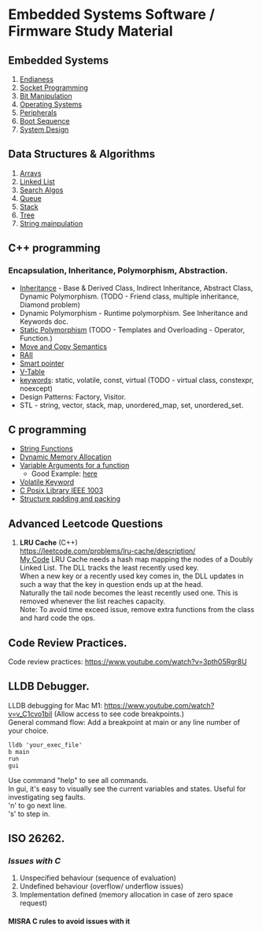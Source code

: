 # Embedded Systems Software / Firmware Study Material

## Embedded Systems
1. [Endianess](endianess_check/README.md)
2. [Socket Programming](socket_programming/README.md)
3. [Bit Manipulation](bit_manipulation/README.md)
4. [Operating Systems](operating_systems/README.md)
5. [Peripherals](peripherals/README.md)
6. [Boot Sequence](operating_systems/boot_process.md)
7. [System Design](operating_systems/system_design.md)

## Data Structures & Algorithms
1. [Arrays](arrays/README.md) 
2. [Linked List](linked_list/README.md)
3. [Search Algos](search_algos/README.md)
4. [Queue](queue/README.md)
5. [Stack](stack/READ)
6. [Tree](tree/README.md) 
7. [String mainpulation](string_manipulation/README.md)

## C++ programming
### Encapsulation, Inheritance, Polymorphism, Abstraction. 
* [Inheritance](c++_concepts/inheritance.md) - Base & Derived Class, Indirect Inheritance, Abstract Class, Dynamic Polymorphism. 
(TODO - Friend class, multiple inheritance, Diamond problem)
* Dynamic Polymorphism - Runtime polymorphism. See Inheritance and Keywords doc.
* [Static Polymorphism]()
(TODO - Templates and Overloading - Operator, Function.)
* [Move and Copy Semantics](c++_concepts/move_copy_semantics.md)
* [RAII](c++_concepts/RAII.md)
* [Smart pointer](c++_concepts/smart_pointer.md)
* [V-Table](c++_concepts/VTable.md)
* [keywords](c++_concepts/keywords.md): static, volatile, const, virtual
(TODO - virtual class, constexpr, noexcept)
* Design Patterns: Factory, Visitor.
* STL - string, vector, stack, map, unordered_map, set, unordered_set.

## C programming
* [String Functions](https://www.programiz.com/c-programming/string-handling-functions)
* [Dynamic Memory Allocation](https://www.geeksforgeeks.org/dynamic-memory-allocation-in-c-using-malloc-calloc-free-and-realloc/)
* [Variable Arguments for a function](https://www.geeksforgeeks.org/variable-length-argument-c/)
    * Good Example: [here](https://en.cppreference.com/w/c/variadic)
* [Volatile Keyword](https://www.drdobbs.com/cpp/volatile-the-multithreaded-programmers-b/184403766)
* [C Posix Library IEEE 1003](https://en.wikipedia.org/wiki/C_POSIX_library)
* [Structure padding and packing](structures_union/structure_padding_and_packing.md)

## Advanced Leetcode Questions
1. **LRU Cache** (C++) <br />
https://leetcode.com/problems/lru-cache/description/ <br />
[My Code](LRU_Cache/LRU_Cache.cc)
LRU Cache needs a hash map mapping the nodes of a Doubly Linked List. The DLL tracks the least recently used key. <br />
When a new key or a recently used key comes in, the DLL updates in such a way that the key in question ends up at the head. <br />
Naturally the tail node becomes the least recently used one. This is removed whenever the list reaches capacity. <br />
Note: To avoid time exceed issue, remove extra functions from the class and hard code the ops. <br />

## Code Review Practices.
Code review practices: https://www.youtube.com/watch?v=3pth05Rgr8U <br />

## LLDB Debugger.
LLDB debugging for Mac M1: https://www.youtube.com/watch?v=v_C1cvo1biI (Allow access to see code breakpoints.) <br />
General command flow: 
Add a breakpoint at main or any line number of your choice.
```
lldb 'your_exec_file'
b main
run
gui
```
Use command "help" to see all commands.<br />
In gui, it's easy to visually see the current variables and states. Useful for investigating seg faults.<br />
'n' to go next line. <br />
's' to step in. <br />

## ISO 26262.
### *Issues with C*
1. Unspecified behaviour (sequence of evaluation)
2. Undefined behaviour (overflow/ underflow issues)
3. Implementation defined (memory allocation in case of zero space request)
#### MISRA C rules to avoid issues with it
